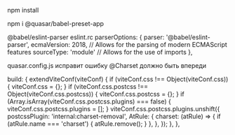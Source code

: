 npm install

npm i @quasar/babel-preset-app

@babel/eslint-parser eslint.rc
parserOptions: {
parser: '@babel/eslint-parser',
ecmaVersion: 2018, // Allows for the parsing of modern ECMAScript features
sourceType: 'module' // Allows for the use of imports
},

quasar.config.js исправит ошибку @Charset должно быть впереди

build: {
extendViteConf(viteConf) {
if (viteConf.css !== Object(viteConf.css)) {
viteConf.css = {};
}
if (viteConf.css.postcss !== Object(viteConf.css.postcss)) {
viteConf.css.postcss = {};
}
if (Array.isArray(viteConf.css.postcss.plugins) === false) {
viteConf.css.postcss.plugins = [];
}
viteConf.css.postcss.plugins.unshift({
postcssPlugin: 'internal:charset-removal',
AtRule: {
charset: (atRule) => {
if (atRule.name === 'charset') {
atRule.remove();
}
},
},
});
},
},
